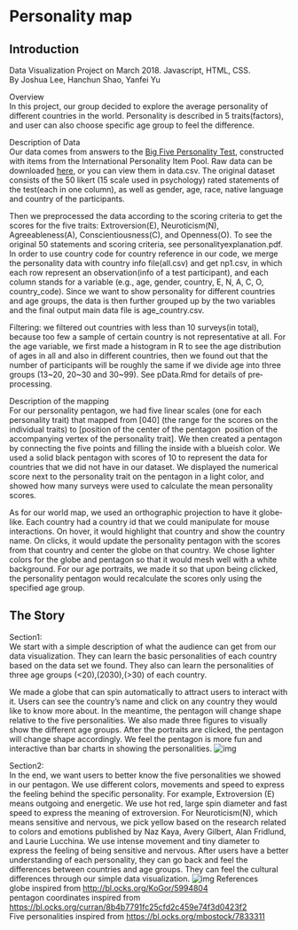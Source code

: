 # Personality map

## Introduction
Data Visualization Project on March 2018.
Javascript, HTML, CSS.<br>
By Joshua Lee, Hanchun Shao, Yanfei Yu


Overview<br>
In this project, our group decided to explore the average personality of different countries in the world. Personality is described in 5 traits(factors), and user can also choose specific age group to feel the difference.

Description of Data<br>
Our data comes from answers to the [Big Five Personality Test](https://openpsychometrics.org/tests/IPIP-BFFM/), constructed with items from the International Personality Item Pool. Raw data can be downloaded [here](https://openpsychometrics.org/_rawdata/), or you can view them in data.csv. The original dataset consists of the 50 likert (1­5 scale used in psychology) rated statements of the test(each in one column), as well as gender, age, race, native language and country of the participants.

Then we pre­processed the data according to the scoring criteria to get the scores for the five traits: Extroversion(E), Neuroticism(N), Agreeableness(A), Conscientiousness(C), and Openness(O). To see the original 50 statements and scoring criteria, see personality­explanation.pdf. In order to use country code for country reference in our code, we merge the personality data with country info file(all.csv) and get np1.csv, in which each row represent an observation(info of a test participant), and each column stands for a variable (e.g., age, gender, country, E, N, A, C, O, country_code). Since we want to show personality for different countries and age groups, the data is then further grouped up by the two variables and the final output main data file is age_country.csv.

Filtering: we filtered out countries with less than 10 surveys(in total), because too few a sample of certain country is not representative at all. For the age variable, we first made a histogram in R to see the age distribution of ages in all and also in different countries, then we found out that the number of participants will be roughly the same if we divide age into three groups (13~20, 20~30 and 30~99). See pData.Rmd for details of pre­processing.

Description of the mapping<br>
For our personality pentagon, we had five linear scales (one for each personality trait) that mapped from [0­40] (the range for the scores on the individual traits) to [position of the center of the pentagon ­ position of the accompanying vertex of the personality trait]. We then created a pentagon by connecting the five points and filling the inside with a blue­ish color. We used a solid black pentagon with scores of 10 to represent the data for countries that we did not have in our dataset. We displayed the numerical score next to the personality trait on the pentagon in a light color, and showed how many surveys were used to calculate the mean personality scores.

As for our world map, we used an orthographic projection to have it globe­like. Each country had a country id that we could manipulate for mouse interactions. On hover, it would highlight that country and show the country name. On clicks, it would update the personality pentagon with the scores from that country and center the globe on that country. We chose lighter colors for the globe and pentagon so that it would mesh well with a white background.
For our age portraits, we made it so that upon being clicked, the personality pentagon would recalculate the scores only using the specified age group.

## The Story

Section1:<br>
We start with a simple description of what the audience can get from our data visualization. They can learn the basic personalities of each country based on the data set we found. They also can learn the personalities of three age groups (<20),(20­30),(>30) of each country.

We made a globe that can spin automatically to attract users to interact with it. Users can see the country’s name and click on any country they would like to know more about. In the meantime, the pentagon will change shape relative to the five personalities. We also made three figures to visually show the different age groups. After the portraits are clicked, the pentagon will change shape accordingly. We feel the pentagon is more fun and interactive than bar charts in showing the personalities.
![img](https://github.com/hs926/personality-map-master/raw/master/image/section1.gif)

Section2:<br>
In the end, we want users to better know the five personalities we showed in our pentagon. We use different colors, movements and speed to express the feeling behind the specific personality. For example, Extroversion (E) means outgoing and energetic. We use hot red, large spin diameter and fast speed to express the meaning of extroversion. For Neuroticism(N), which means sensitive and nervous, we pick yellow based on the research related to colors and emotions published by Naz Kaya, Avery Gilbert, Alan Fridlund, and Laurie Lucchina. We use intense movement and tiny diameter to express the feeling of being sensitive and nervous. After users have a better understanding of each personality, they can go back and feel the differences between countries and age groups. They can feel the cultural differences through our simple data visualization.
![img](https://github.com/hs926/personality-map-master/raw/master/image/section2.gif)
References<br>
globe inspired from http://bl.ocks.org/KoGor/5994804 <br>
pentagon coordinates inspired from https://bl.ocks.org/curran/8b4b7791fc25cfd2c459e74f3d0423f2 <br>
Five personalities inspired from https://bl.ocks.org/mbostock/7833311

